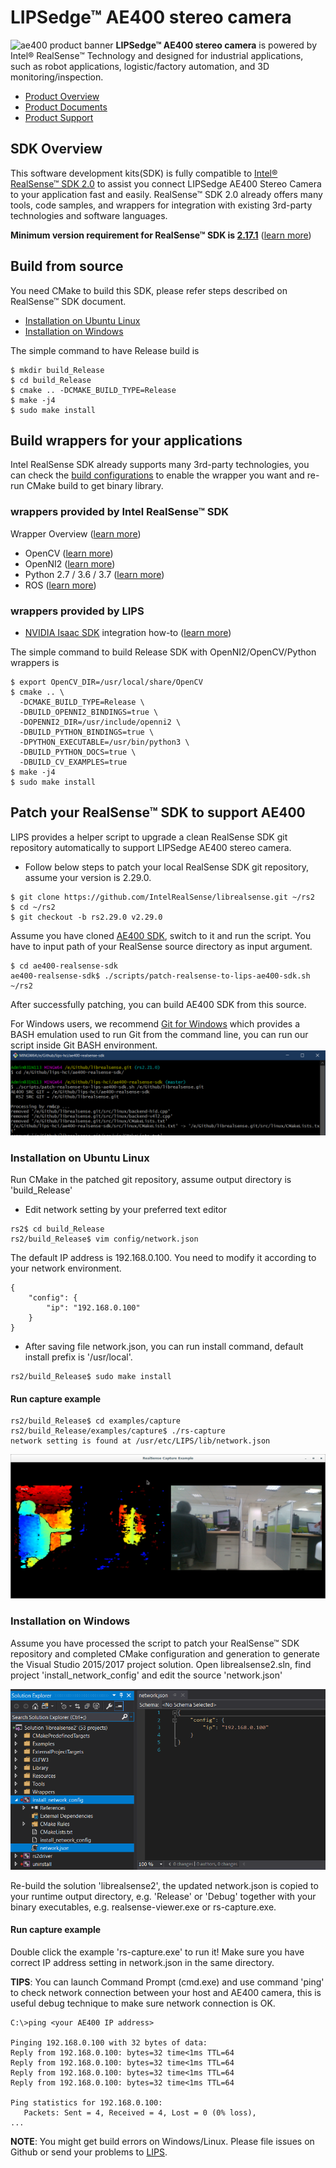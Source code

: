 # LIPSedge™ AE400 stereo camera
![ae400 product banner](https://www.lips-hci.com/image/data/AE400/AE400_WEB-BANNER.png)
**LIPSedge™ AE400 stereo camera** is powered by Intel® RealSense™ Technology and designed for industrial applications, such as robot applications, logistic/factory automation, and 3D monitoring/inspection.

 - [Product Overview](https://www.lips-hci.com/product?product_id=29)
 - [Product Documents](https://filebox.lips-hci.com/index.php/s/ZNO5JggmYeddYcA)
 - [Product Support](https://www.lips-hci.com/downloads/category)

## SDK Overview
This software development kits(SDK) is fully compatible to [Intel® RealSense™ SDK 2.0](https://github.com/IntelRealSense/librealsense) to assist you connect LIPSedge AE400 Stereo Camera to your application fast and easily. RealSense™ SDK 2.0 already offers many tools, code samples, and wrappers for integration with existing 3rd-party technologies and software languages.

**Minimum version requirement for RealSense™ SDK is [2.17.1](https://github.com/IntelRealSense/librealsense/releases?after=v2.17.1)** ([learn more](doc/support_list_ae400_realsense_sdk.md))

## Build from source
You need CMake to build this SDK, please refer steps described on RealSense™ SDK document.
 - [Installation on Ubuntu Linux](https://github.com/IntelRealSense/librealsense/blob/master/doc/installation.md)
 - [Installation on Windows](https://github.com/IntelRealSense/librealsense/blob/master/doc/installation_windows.md)

The simple command to have Release build is
 ```
 $ mkdir build_Release
 $ cd build_Release
 $ cmake .. -DCMAKE_BUILD_TYPE=Release
 $ make -j4
 $ sudo make install
 ```

## Build wrappers for your applications
Intel RealSense SDK already supports many 3rd-party technologies, you can check the [build configurations](https://github.com/IntelRealSense/librealsense/wiki/Build-Configuration) to enable the wrapper you want and re-run CMake build to get binary library.

### wrappers provided by Intel RealSense™ SDK
Wrapper Overview ([learn more](https://github.com/IntelRealSense/librealsense/tree/master/wrappers))
 - OpenCV ([learn more](https://github.com/IntelRealSense/librealsense/tree/master/wrappers/opencv))
 - OpenNI2 ([learn more](https://github.com/IntelRealSense/librealsense/tree/master/wrappers/openni2))
 - Python 2.7 / 3.6 / 3.7 ([learn more](https://github.com/IntelRealSense/librealsense/tree/master/wrappers/python))
 - ROS ([learn more](https://github.com/IntelRealSense/realsense-ros))

 ### wrappers provided by LIPS
 - [NVIDIA Isaac SDK](https://developer.nvidia.com/isaac-sdk) integration how-to ([learn more](https://github.com/lips-hci/stereo_ae400))

The simple command to build Release SDK with OpenNI2/OpenCV/Python wrappers is
```
$ export OpenCV_DIR=/usr/local/share/OpenCV
$ cmake .. \
  -DCMAKE_BUILD_TYPE=Release \
  -DBUILD_OPENNI2_BINDINGS=true \
  -DOPENNI2_DIR=/usr/include/openni2 \
  -DBUILD_PYTHON_BINDINGS=true \
  -DPYTHON_EXECUTABLE=/usr/bin/python3 \
  -DBUILD_PYTHON_DOCS=true \
  -DBUILD_CV_EXAMPLES=true
$ make -j4
$ sudo make install
```

## Patch your RealSense™ SDK to support AE400
LIPS provides a helper script to upgrade a clean RealSense SDK git repository automatically to support LIPSedge AE400 stereo camera.

* Follow below steps to patch your local RealSense SDK git repository, assume your version is 2.29.0.
```
$ git clone https://github.com/IntelRealSense/librealsense.git ~/rs2
$ cd ~/rs2
$ git checkout -b rs2.29.0 v2.29.0
``` 

Assume you have cloned [AE400 SDK](https://github.com/lips-hci/ae400-realsense-sdk), switch to it and run the script.
You have to input path of your RealSense source directory as input argument.
```
$ cd ae400-realsense-sdk
ae400-realsense-sdk$ ./scripts/patch-realsense-to-lips-ae400-sdk.sh ~/rs2
```
After successfully patching, you can build AE400 SDK from this source.

For Windows users, we recommend [Git for Windows](https://gitforwindows.org/) which provides a BASH emulation used to run Git from the command line, you can run our script inside Git BASH environment.
![run git-bash-run-patch-script](screenshot-git-windows-run-patch-script.png)

### Installation on Ubuntu Linux
Run CMake in the patched git repository, assume output directory is 'build_Release'
* Edit network setting by your preferred text editor
```
rs2$ cd build_Release
rs2/build_Release$ vim config/network.json
```
The default IP address is 192.168.0.100. You need to modify it according to your network environment.
```
{
    "config": {
        "ip": "192.168.0.100"
    }
}
```
* After saving file network.json, you can run install command, default install prefix is '/usr/local'.
```
rs2/build_Release$ sudo make install
```
#### Run capture example
```
rs2/build_Release$ cd examples/capture
rs2/build_Release/examples/capture$ ./rs-capture
network setting is found at /usr/etc/LIPS/lib/network.json

```
![run rs-capture screenshot](screenshot-rs-capture.png)

### Installation on Windows
Assume you have processed the script to patch your RealSense™ SDK repository and completed CMake configuration and generation to generate the Visual Studio 2015/2017 project solution. Open librealsense2.sln, find project 'install_network_config' and edit the source 'network.json'

![edit vs2017 project install_network_config](screenshot-vs2017-project-install_network_config.png)

Re-build the solution 'librealsense2', the updated network.json is copied to your runtime output directory, e.g. 'Release' or 'Debug' together with your binary executables, e.g. realsense-viewer.exe or rs-capture.exe.

#### Run capture example
Double click the example 'rs-capture.exe' to run it! Make sure you have correct IP address setting in network.json in the same directory.

**TIPS**: You can launch Command Prompt (cmd.exe) and use command 'ping' to check network connection between your host and AE400 camera, this is useful debug technique to make sure network connection is OK.
```
C:\>ping <your AE400 IP address>

Pinging 192.168.0.100 with 32 bytes of data:
Reply from 192.168.0.100: bytes=32 time<1ms TTL=64
Reply from 192.168.0.100: bytes=32 time<1ms TTL=64
Reply from 192.168.0.100: bytes=32 time<1ms TTL=64
Reply from 192.168.0.100: bytes=32 time<1ms TTL=64

Ping statistics for 192.168.0.100:
   Packets: Sent = 4, Received = 4, Lost = 0 (0% loss),
...
```

**NOTE**: You might get build errors on Windows/Linux. Please file issues on Github or send your problems to [LIPS](info@lips-hci.com).
